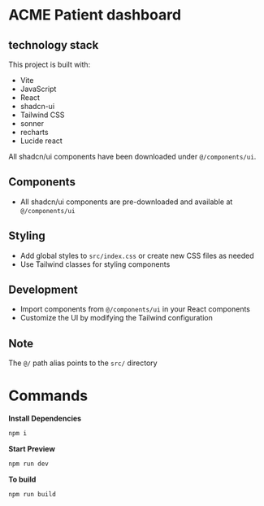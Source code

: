 # ACME Patient dashboard

## technology stack

This project is built with:

- Vite
- JavaScript
- React
- shadcn-ui
- Tailwind CSS
- sonner
- recharts
- Lucide react
  

All shadcn/ui components have been downloaded under `@/components/ui`.



## Components

- All shadcn/ui components are pre-downloaded and available at `@/components/ui`

## Styling

- Add global styles to `src/index.css` or create new CSS files as needed
- Use Tailwind classes for styling components

## Development

- Import components from `@/components/ui` in your React components
- Customize the UI by modifying the Tailwind configuration

## Note

The `@/` path alias points to the `src/` directory

# Commands

**Install Dependencies**

```bash
npm i
```

**Start Preview**

```bash
npm run dev
```

**To build**

```bash
npm run build
```
